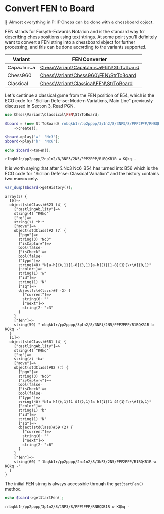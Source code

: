 # Convert FEN to Board

📌 Almost everything in PHP Chess can be done with a chessboard object.

FEN stands for Forsyth-Edwards Notation and is the standard way for describing chess positions using text strings. At some point you'll definitely want to convert a FEN string into a chessboard object for further processing, and this can be done according to the variants supported.

| Variant | FEN Converter |
| ------- | ------------- |
| Capablanca | [Chess\Variant\Capablanca\FEN\StrToBoard](https://github.com/chesslablab/php-chess/blob/master/tests/unit/Variant/Capablanca/FEN/StrToBoardTest.php) |
| Chess960 | [Chess\Variant\Chess960\FEN\StrToBoard](https://github.com/chesslablab/php-chess/blob/master/tests/unit/Variant/Chess960/FEN/StrToBoardTest.php) |
| Classical | [Chess\Variant\Classical\FEN\StrToBoard](https://github.com/chesslablab/php-chess/blob/master/tests/unit/Variant/Classical/FEN/StrToBoardTest.php) |

Let's continue a classical game from the FEN position of B54, which is the ECO code for "Sicilian Defense: Modern Variations, Main Line" previously discussed in Section 3, Read PGN.

```php
use Chess\Variant\Classical\FEN\StrToBoard;

$board = (new StrToBoard('rnbqkb1r/pp2pppp/3p1n2/8/3NP3/8/PPP2PPP/RNBQKB1R w KQkq -'))
    ->create();

$board->play('w', 'Nc3');
$board->play('b', 'Nc6');

echo $board->toFen();
```

```text
r1bqkb1r/pp2pppp/2np1n2/8/3NP3/2N5/PPP2PPP/R1BQKB1R w KQkq -
```

It is worth saying that after 5.Nc3 Nc6, B54 has turned into B56 which is the ECO code for "Sicilian Defense: Classical Variation" and the history contains two moves only.

```php
var_dump($board->getHistory());
```

```text
array(2) {
  [0]=>
  object(stdClass)#323 (4) {
    ["castlingAbility"]=>
    string(4) "KQkq"
    ["sq"]=>
    string(2) "b1"
    ["move"]=>
    object(stdClass)#2 (7) {
      ["pgn"]=>
      string(3) "Nc3"
      ["isCapture"]=>
      bool(false)
      ["isCheck"]=>
      bool(false)
      ["type"]=>
      string(48) "N[a-h]{0,1}[1-8]{0,1}[a-h]{1}[1-8]{1}[\+\#]{0,1}"
      ["color"]=>
      string(1) "w"
      ["id"]=>
      string(1) "N"
      ["sq"]=>
      object(stdClass)#3 (2) {
        ["current"]=>
        string(0) ""
        ["next"]=>
        string(2) "c3"
      }
    }
    ["fen"]=>
    string(59) "rnbqkb1r/pp2pppp/3p1n2/8/3NP3/2N5/PPP2PPP/R1BQKB1R b KQkq -"
  }
  [1]=>
  object(stdClass)#581 (4) {
    ["castlingAbility"]=>
    string(4) "KQkq"
    ["sq"]=>
    string(2) "b8"
    ["move"]=>
    object(stdClass)#82 (7) {
      ["pgn"]=>
      string(3) "Nc6"
      ["isCapture"]=>
      bool(false)
      ["isCheck"]=>
      bool(false)
      ["type"]=>
      string(48) "N[a-h]{0,1}[1-8]{0,1}[a-h]{1}[1-8]{1}[\+\#]{0,1}"
      ["color"]=>
      string(1) "b"
      ["id"]=>
      string(1) "N"
      ["sq"]=>
      object(stdClass)#59 (2) {
        ["current"]=>
        string(0) ""
        ["next"]=>
        string(2) "c6"
      }
    }
    ["fen"]=>
    string(60) "r1bqkb1r/pp2pppp/2np1n2/8/3NP3/2N5/PPP2PPP/R1BQKB1R w KQkq -"
  }
}
```

The initial FEN string is always accessible through the `getStartFen()` method.

```php
echo $board->getStartFen();
```

```text
rnbqkb1r/pp2pppp/3p1n2/8/3NP3/8/PPP2PPP/RNBQKB1R w KQkq -
```
